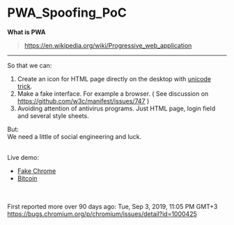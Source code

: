 # PWA_Spoofing_PoC

<b>What is PWA</b>
> https://en.wikipedia.org/wiki/Progressive_web_application

------------------------------------------------------------------------------------------------------------------------------

So that we can:
1. Create an icon for HTML page directly on the desktop with <a href="https://en.wikipedia.org/wiki/IDN_homograph_attack">unicode trick</a>.
2. Make a fake interface. For example a browser. ( See discussion on https://github.com/w3c/manifest/issues/747 )
3. Avoiding attention of antivirus programs. Just HTML page, login field and several style sheets.

But:<br>
  We need a little of social engineering and luck.<br><br>

Live demo:
* <a href="https://0x1235.github.io/PWA_Spoofing_PoC/fake-chrome/">Fake Chrome</a><br>
* <a href="https://0x1235.github.io/PWA_Spoofing_PoC/fake-bitcoin/">Bitcoin</a><br>
<br><br>


First reported more over 90 days ago: Tue, Sep 3, 2019, 11:05 PM GMT+3
https://bugs.chromium.org/p/chromium/issues/detail?id=1000425
